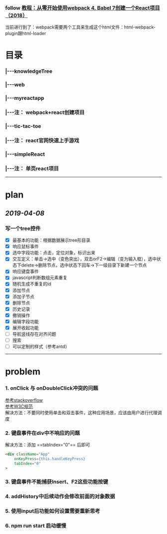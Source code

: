 ### follow [教程：从零开始使用webpack 4, Babel 7创建一个React项目（2018）](https://zhuanlan.zhihu.com/p/47704649)
当前进行到了：webpack需要两个工具来生成这个html文件：html-webpack-plugin跟html-loader

# 目录

### |---knowledgeTree
### |---web
###     |---myreactapp
###         |---注： webpack+react创建项目
###     |---tic-tac-toe
###         |---注： react官网快速上手游戏
###     |---simpleReact 
###         |---注： 单页react项目

-------------

# plan
## *2019-04-08*
### 写一个tree控件
- [x] 最基本的功能：根据数据展示tree形目录
- [X] 响应鼠标事件
- [X] 选中字段功能：点击，定位对象，标识出来
- [X] 交互定义：单击->选中（变色突出），双击orF2->编辑（变为输入框），选中状态下delete->删除节点，选中状态下回车->下一级目录下新建一个节点
- [X] 响应键盘事件
- [X] javascript判断数组元素重复
- [x] 随机生成不重复的id
- [X] 添加节点
- [X] 添加子节点
- [X] 删除节点
- [X] 历史记录
- [X] 撤销操作
- [X] 编辑字段功能
- [X] 展开收起功能
- [ ] 导航竖线存在对齐问题
- [ ] 搜索
- [ ] 可以定制的样式（参考antd）

--------------

# problem
### 1. onClick 与 onDoubleClick冲突的问题
[参考stackoverflow](https://stackoverflow.com/questions/25777826/onclick-works-but-ondoubleclick-is-ignored-on-react-component)  
[参考W3C规范](https://www.w3.org/TR/DOM-Level-3-Events/#event-type-dblclick)  
解决方法：不要同时使用单击和双击事件，这种应用场景，应该由用户进行代理调度  

### 2. 键盘事件在div中不响应的问题  
解决方法：添加 ==tabIndex="0"== 后即可
```html
<div className="App"
    onKeyPress={this.handleKeyPress}
    tabIndex="0"
>
```

### 3. 键盘事件不能捕获Insert、F2这些功能按键

### 4. addHistory中后续动作会修改前面的对象数据

### 5. 使用input后功能如何设置需要重新思考

### 6. npm run start 启动缓慢
